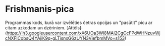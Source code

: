 # Frishmanis-pica

Programmas kods, kurā var izvēlēties četras opcijas un "pasūtit" picu ar citam uzkodam un dzēriniem.
[Attēls]: (https://lh3.googleusercontent.com/xX6UOa3Wl8MAI2CgCcFPdWHNzuvWjcNXFICobsQ4YAjiK9q-gLTisnxG6zUYN3ViefbmMVo=s153)
